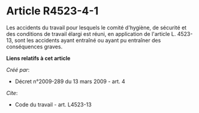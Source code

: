 # Article R4523-4-1

Les accidents du travail pour lesquels le comité d'hygiène, de sécurité et des conditions de travail élargi est réuni, en
application de l'article L. 4523-13, sont les accidents ayant entraîné ou ayant pu entraîner des conséquences graves.

**Liens relatifs à cet article**

_Créé par_:

  - Décret n°2009-289 du 13 mars 2009 - art. 4

_Cite_:

  - Code du travail - art. L4523-13
